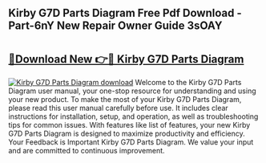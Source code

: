 ## Kirby G7D Parts Diagram Free Pdf Download - Part-6nY New Repair Owner Guide 3sOAY

# <h2><a href="http://dfund4p.blite.top/?on=Kirby+G7D+Parts+Diagram">🔗Download New 👉🔴 Kirby G7D Parts Diagram</a></h2>

[![Kirby G7D Parts Diagram download](https://i.imgur.com/lujVjoI.png)](http://dfund4p.blite.top/?on=Kirby+G7D+Parts+Diagram)
Welcome to the Kirby G7D Parts Diagram user manual, your one-stop resource for understanding and using your new product. To make the most of your Kirby G7D Parts Diagram, please read this user manual carefully before use. It includes clear instructions for installation, setup, and operation, as well as troubleshooting tips for common issues. With features like list of features, your new Kirby G7D Parts Diagram is designed to maximize productivity and efficiency. Your Feedback is Important Kirby G7D Parts Diagram. We value your input and are committed to continuous improvement.
